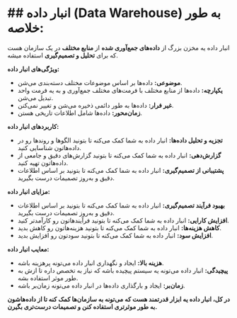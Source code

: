 # ## انبار داده (Data Warehouse) به طور خلاصه:

انبار داده یه مخزن بزرگ از **داده‌های جمع‌آوری شده** از **منابع مختلف** در یک سازمان هست که برای **تحلیل و تصمیم‌گیری** استفاده میشه. 

**ویژگی‌های انبار داده:**

* **موضوعی:** داده‌ها بر اساس موضوعات مختلف دسته‌بندی می‌شن.
* **یکپارچه:** داده‌ها از منابع مختلف با فرمت‌های مختلف جمع‌آوری و به یه فرمت واحد تبدیل می‌شن.
* **غیر فرار:** داده‌ها به طور دائمی ذخیره می‌شن و تغییر نمی‌کنن.
* **زمان‌محور:** داده‌ها شامل اطلاعات تاریخی هستن.

**کاربردهای انبار داده:**

* **تجزیه و تحلیل داده‌ها:**  انبار داده به شما کمک می‌کنه تا بتونید الگوها و روندها رو در داده‌هاتون شناسایی کنید.
* **گزارش‌دهی:**  انبار داده به شما کمک می‌کنه تا بتونید گزارش‌های دقیق و جامعی از داده‌هاتون تهیه کنید.
* **پشتیبانی از تصمیم‌گیری:**  انبار داده به شما کمک می‌کنه تا بتونید بر اساس اطلاعات دقیق و به‌روز تصمیمات درست بگیرید.

**مزایای انبار داده:**

* **بهبود فرآیند تصمیم‌گیری:**  انبار داده به شما کمک می‌کنه تا بتونید بر اساس اطلاعات دقیق و به‌روز تصمیمات درست بگیرید.
* **افزایش کارایی:**  انبار داده به شما کمک می‌کنه تا بتونید فرآیندهاتون رو کارآمدتر کنید.
* **کاهش هزینه‌ها:**  انبار داده به شما کمک می‌کنه تا بتونید هزینه‌هاتون رو کاهش بدید.
* **افزایش سود:**  انبار داده به شما کمک می‌کنه تا بتونید سودتون رو افزایش بدید.

**معایب انبار داده:**

* **هزینه بالا:**  ایجاد و نگهداری انبار داده می‌تونه پرهزینه باشه.
* **پیچیدگی:**  انبار داده می‌تونه یه سیستم پیچیده باشه که نیاز به تخصص داره تا ازش به طور موثر استفاده بشه.
* **زمان‌بر:**  ایجاد و بارگذاری داده‌ها در انبار داده می‌تونه زمان‌بر باشه.

**در کل، انبار داده یه ابزار قدرتمند هست که می‌تونه به سازمان‌ها کمک کنه تا از داده‌هاشون به طور موثرتری استفاده کنن و تصمیمات درست‌تری بگیرن.**

